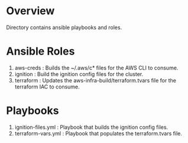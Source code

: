 Overview
==========
 Directory contains ansible playbooks and roles.

Ansible Roles
===============
1) aws-creds : Builds the ~/.aws/c* files for the AWS CLI to consume.
2) ignition  : Build the ignition config files for the cluster.
3) terraform : Updates the aws-infra-build/terraform.tvars file for the terraform IAC to consume.

Playbooks
=========
1) ignition-files.yml : Playbook that builds the ignition config files.
2) terraform-vars.yml : Playbook that populates the terraform.tvars file.
